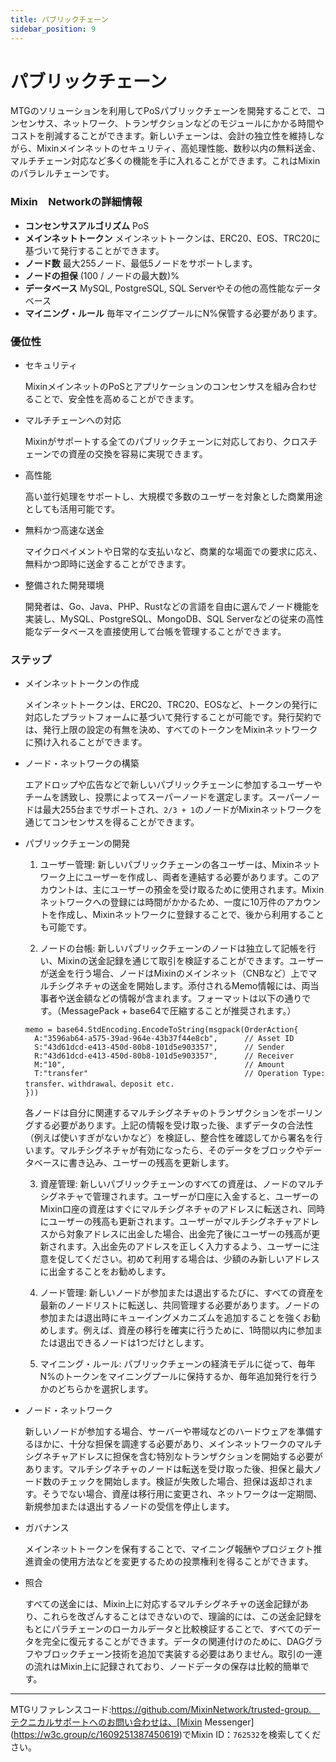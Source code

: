 ```yaml
---
title: パブリックチェーン
sidebar_position: 9
---
```


# パブリックチェーン

MTGのソリューションを利用してPoSパブリックチェーンを開発することで、コンセンサス、ネットワーク、トランザクションなどのモジュールにかかる時間やコストを削減することができます。新しいチェーンは、会計の独立性を維持しながら、Mixinメインネットのセキュリティ、高処理性能、数秒以内の無料送金、マルチチェーン対応など多くの機能を手に入れることができます。これはMixinのパラレルチェーンです。



### Mixin　Networkの詳細情報

- **コンセンサスアルゴリズム** PoS
- **メインネットトークン** メインネットトークンは、ERC20、EOS、TRC20に基づいて発行することができます。
- **ノード数** 最大255ノード、最低5ノードをサポートします。
- **ノードの担保** (100 / ノードの最大数)%
- **データベース** MySQL, PostgreSQL, SQL Serverやその他の高性能なデータベース
- **マイニング・ルール** 毎年マイニングプールにN%保管する必要があります。

### 優位性

- セキュリティ

   MixinメインネットのPoSとアプリケーションのコンセンサスを組み合わせることで、安全性を高めることができます。

- マルチチェーンへの対応

  Mixinがサポートする全てのパブリックチェーンに対応しており、クロスチェーンでの資産の交換を容易に実現できます。

- 高性能

  高い並行処理をサポートし、大規模で多数のユーザーを対象とした商業用途としても活用可能です。

- 無料かつ高速な送金

  マイクロペイメントや日常的な支払いなど、商業的な場面での要求に応え、無料かつ即時に送金することができます。

- 整備された開発環境

   開発者は、Go、Java、PHP、Rustなどの言語を自由に選んでノード機能を実装し、MySQL、PostgreSQL、MongoDB、SQL Serverなどの従来の高性能なデータベースを直接使用して台帳を管理することができます。

### ステップ

- メインネットトークンの作成

  メインネットトークンは、ERC20、TRC20、EOSなど、トークンの発行に対応したプラットフォームに基づいて発行することが可能です。発行契約では、発行上限の設定の有無を決め、すべてのトークンをMixinネットワークに預け入れることができます。

- ノード・ネットワークの構築

  エアドロップや広告などで新しいパブリックチェーンに参加するユーザーやチームを誘致し、投票によってスーパーノードを選定します。スーパーノードは最大255台までサポートされ、`2/3 + 1`のノードがMixinネットワークを通じてコンセンサスを得ることができます。

- パブリックチェーンの開発

  1. ユーザー管理: 新しいパブリックチェーンの各ユーザーは、Mixinネットワーク上にユーザーを作成し、両者を連結する必要があります。このアカウントは、主にユーザーの預金を受け取るために使用されます。Mixinネットワークへの登録には時間がかかるため、一度に10万件のアカウントを作成し、Mixinネットワークに登録することで、後から利用することも可能です。

  2. ノードの台帳: 新しいパブリックチェーンのノードは独立して記帳を行い、Mixinの送金記録を通じて取引を検証することができます。ユーザーが送金を行う場合、ノードはMixinのメインネット（CNBなど）上でマルチシグネチャの送金を開始します。添付されるMemo情報には、両当事者や送金額などの情報が含まれます。フォーマットは以下の通りです。（MessagePack + base64で圧縮することが推奨されます。）


  ```golang
  memo = base64.StdEncoding.EncodeToString(msgpack(OrderAction{
    A:"3596ab64-a575-39ad-964e-43b37f44e8cb",      // Asset ID
    S:"43d61dcd-e413-450d-80b8-101d5e903357",      // Sender
    R:"43d61dcd-e413-450d-80b8-101d5e903357",      // Receiver
    M:"10",                                        // Amount
    T:"transfer"                                   // Operation Type: transfer、withdrawal、deposit etc.
  }))
  ```

  各ノードは自分に関連するマルチシグネチャのトランザクションをポーリングする必要があります。上記の情報を受け取った後、まずデータの合法性（例えば使いすぎがないかなど）を検証し、整合性を確認してから署名を行います。マルチシグネチャが有効になったら、そのデータをブロックやデータベースに書き込み、ユーザーの残高を更新します。

  3. 資産管理: 新しいパブリックチェーンのすべての資産は、ノードのマルチシグネチャで管理されます。ユーザーが口座に入金すると、ユーザーのMixin口座の資産はすぐにマルチシグネチャのアドレスに転送され、同時にユーザーの残高も更新されます。ユーザーがマルチシグネチャアドレスから対象アドレスに出金した場合、出金完了後にユーザーの残高が更新されます。入出金先のアドレスを正しく入力するよう、ユーザーに注意を促してください。初めて利用する場合は、少額のみ新しいアドレスに出金することをお勧めします。

  4. ノード管理: 新しいノードが参加または退出するたびに、すべての資産を最新のノードリストに転送し、共同管理する必要があります。ノードの参加または退出時にキューイングメカニズムを追加することを強くお勧めします。例えば、資産の移行を確実に行うために、1時間以内に参加または退出できるノードは1つだけとします。

  5. マイニング・ルール: パブリックチェーンの経済モデルに従って、毎年N%のトークンをマイニングプールに保持するか、毎年追加発行を行うかのどちらかを選択します。

- ノード・ネットワーク

  新しいノードが参加する場合、サーバーや帯域などのハードウェアを準備するほかに、十分な担保を調達する必要があり、メインネットワークのマルチシグネチャアドレスに担保を含む特別なトランザクションを開始する必要があります。マルチシグネチャのノードは転送を受け取った後、担保と最大ノード数のチェックを開始します。検証が失敗した場合、担保は返却されます。そうでない場合、資産は移行用に変更され、ネットワークは一定期間、新規参加または退出するノードの受信を停止します。

- ガバナンス

  メインネットトークンを保有することで、マイニング報酬やプロジェクト推進資金の使用方法などを変更するための投票権利を得ることができます。

- 照合

  すべての送金には、Mixin上に対応するマルチシグネチャの送金記録があり、これらを改ざんすることはできないので、理論的には、この送金記録をもとにパラチェーンのローカルデータと比較検証することで、すべてのデータを完全に復元することができます。データの関連付けのために、DAGグラフやブロックチェーン技術を追加で実装する必要はありません。取引の一連の流れはMixin上に記録されており、ノードデータの保存は比較的簡単です。


---
MTGリファレンスコード:https://github.com/MixinNetwork/trusted-group.　テクニカルサポートへのお問い合わせは、[Mixin Messenger](https://w3c.group/c/1609251387450619)でMixin ID：`762532`を検索してください。
